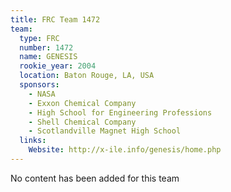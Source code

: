 ```yaml
---
title: FRC Team 1472
team:
  type: FRC
  number: 1472
  name: GENESIS
  rookie_year: 2004
  location: Baton Rouge, LA, USA
  sponsors:
    - NASA
    - Exxon Chemical Company
    - High School for Engineering Professions
    - Shell Chemical Company
    - Scotlandville Magnet High School
  links:
    Website: http://x-ile.info/genesis/home.php
---
```

No content has been added for this team